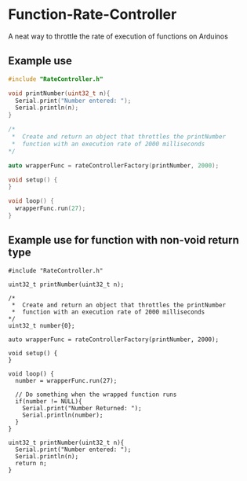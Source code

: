 # Function-Rate-Controller
A neat way to throttle the rate of execution of functions on Arduinos

## Example use

```cpp
#include "RateController.h"

void printNumber(uint32_t n){
  Serial.print("Number entered: ");
  Serial.println(n);
}

/* 
 *  Create and return an object that throttles the printNumber
 *  function with an execution rate of 2000 milliseconds
*/

auto wrapperFunc = rateControllerFactory(printNumber, 2000);

void setup() {
}

void loop() {
  wrapperFunc.run(27);
}
```

## Example use for function with non-void return type

```
#include "RateController.h"

uint32_t printNumber(uint32_t n);

/* 
 *  Create and return an object that throttles the printNumber
 *  function with an execution rate of 2000 milliseconds
*/
uint32_t number{0};

auto wrapperFunc = rateControllerFactory(printNumber, 2000);

void setup() {
}

void loop() {
  number = wrapperFunc.run(27);
  
  // Do something when the wrapped function runs
  if(number != NULL){
    Serial.print("Number Returned: ");
    Serial.println(number);
  }
}

uint32_t printNumber(uint32_t n){
  Serial.print("Number entered: ");
  Serial.println(n);
  return n;
}
```
